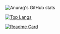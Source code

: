 ![Anurag's GitHub stats](https://github-readme-stats.vercel.app/api?username=alierensevinc&show_icons=true&theme=vue&count_private=true&hide=contribs,prs)

[![Top Langs](https://github-readme-stats.vercel.app/api/top-langs/?username=alierensevinc)](https://github.com/anuraghazra/github-readme-stats)

[![Readme Card](https://github-readme-stats.vercel.app/api/pin/?username=alierensevinc&repo=janblog)](https://github.com/anuraghazra/github-readme-stats)
